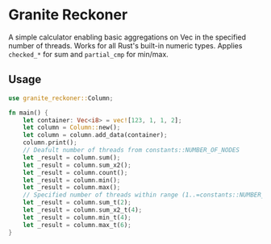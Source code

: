# Granite Reckoner

A simple calculator enabling basic aggregations on Vec<T> in the specified number of threads. 
Works for all Rust's built-in numeric types. Applies ```checked_*``` for sum and ```partial_cmp``` for min/max.

## Usage

```rust
use granite_reckoner::Column;

fn main() {
    let container: Vec<i8> = vec![123, 1, 1, 2];
    let column = Column::new();
    let column = column.add_data(container);
    column.print();
    // Deafult number of threads from constants::NUMBER_OF_NODES
    let _result = column.sum();
    let _result = column.sum_x2();
    let _result = column.count();
    let _result = column.min();
    let _result = column.max();
    // Specified number of threads within range (1..=constants::NUMBER_OF_NODES)
    let _result = column.sum_t(2);
    let _result = column.sum_x2_t(4);
    let _result = column.min_t(4);
    let _result = column.max_t(6);
}
```
